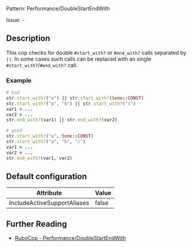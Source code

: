 Pattern: Performance/DoubleStartEndWith

Issue: -

## Description

This cop checks for double `#start_with?` or `#end_with?` calls
separated by `||`. In some cases such calls can be replaced
with an single `#start_with?`/`#end_with?` call.

### Example

```ruby
# bad
str.start_with?("a") || str.start_with?(Some::CONST)
str.start_with?("a", "b") || str.start_with?("c")
var1 = ...
var2 = ...
str.end_with?(var1) || str.end_with?(var2)

# good
str.start_with?("a", Some::CONST)
str.start_with?("a", "b", "c")
var1 = ...
var2 = ...
str.end_with?(var1, var2)
```

## Default configuration

Attribute | Value
--- | ---
IncludeActiveSupportAliases | false

## Further Reading

* [RuboCop - Performance/DoubleStartEndWith](https://rubocop.readthedocs.io/en/latest/cops_performance/#performancedoublestartendwith)
